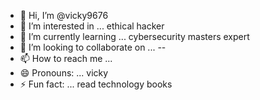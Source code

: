 - 👋 Hi, I’m @vicky9676
- 👀 I’m interested in ... ethical hacker
- 🌱 I’m currently learning ... cybersecurity masters expert
- 💞️ I’m looking to collaborate on ... --
- 📫 How to reach me ...
- 😄 Pronouns: ... vicky 
- ⚡ Fun fact: ... read technology books

<!---
vicky9676/vicky9676 is a ✨ special ✨ repository because its `README.md` (this file) appears on your GitHub profile.
You can click the Preview link to take a look at your changes.
--->
